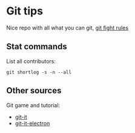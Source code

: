 # Git tips

Nice repo with all what you can git, [git fight rules](https://github.com/k88hudson/git-flight-rules)

## Stat commands

List all contributors:
```
git shortlog -s -n --all
```

## Other sources

Git game and tutorial:
- [git-it](https://github.com/jlord/git-it)
- [git-it-electron](https://github.com/jlord/git-it-electron)